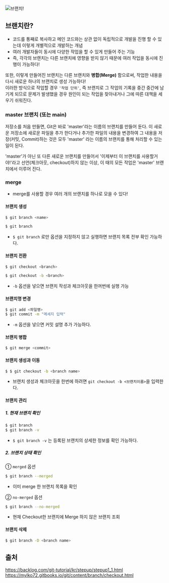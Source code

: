 ![브랜치!](https://blog.kakaocdn.net/dn/IW5ML/btq16RgrwdH/b9H4IXYQC1ZBLlsjOkRI51/img.png "링크 설명(title)을 작성하세요.")

## 브랜치란?
- 코드를 통째로 복사하고 메인 코드와는 상관 없이 독립적으로 개발을 진행 할 수 있는데 이렇게 개별적으로 개발하는 개념
- 여러 개발자들이 동시에 다양한 작업을 할 수 있게 만들어 주는 기능
- 즉, 각각의 브랜치는 다른 브랜치에 영향을 받지 않기 때문에 여러 작업을 동시에 진행이 가능하다!

또한, 이렇게 만들어진 브랜치는 다른 브랜치와 **병합(Merge)** 함으로써, 작업한 내용을 다시 새로운 하나의 브랜치로 생성 가능하다! <br>
이러한 방식으로 작업할 경우 `'작업 단위'`, 즉 브랜치로 그 작업의 기록을 중간 중간에 남기게 되므로 문제가 발생했을 경우 원인이 되는 작업을 찾아내거나 그에 따른 대책을 세우기 쉬워진다.

### master 브랜치 (또는 main)
저장소를 처음 만들면, Git은 바로 'master'라는 이름의 브랜치를 만들어 둔다. 이 새로운 저장소에 새로운 파일을 추가 한다거나 추가한 파일의 내용을 변경하여 그 내용을 저장(커밋, Commit)하는 것은 모두 'master' 라는 이름의 브랜치를 통해 처리할 수 있는 일이 된다.

'master'가 아닌 또 다른 새로운 브랜치를 만들어서 '이제부터 이 브랜치를 사용할거야!'라고 선언(체크아웃, checkout)하지 않는 이상, 이 때의 모든 작업은 'master' 브랜치에서 이루어 진다.

### merge
- merge를 사용할 경우 여러 개의 브랜치를 하나로 모을 수 있다!


#### 브랜치 생성

```sh
$ git branch <name>
```

```s
$ git branch
```
- `$ git branch` 로만 옵션을 지정하지 않고 실행하면 브랜치 목록 전부 확인 가능하다.

#### 브랜치 전환
```sh
$ git checkout <branch>
```

```sh
$ git checkout -b <branch>
```
- `-b` 옵션을 넣으면 브랜치 작성과 체크아웃을 한꺼번에 실행 가능

#### 브랜치명 변경
```sh
$ git add <파일명>
$ git commit -m "메세지 입력"
```
- `-m` 옵션을 넣으면 커밋 설명 추가 가능하다.

#### 브랜치 병합
```sh
$ git merge <commit>
```

#### 브랜치 생성과 이동
```sh
$ $ git checkout -b <branch name>
```
- 브랜치 생성과 체크아웃을 한번에 하려면 `git checkout -b <브랜치이름>`을 입력한다.

#### 브랜치 관리
##### 1. 현재 브랜치 확인
```sh
$ git branch
$ git branch -v
```
- `$ git branch -v` 는 등록된 브랜치의 상세한 정보를 확인 가능하다.

##### 2. 브랜치 상태 확인
① `merged` 옵션
```sh
$ git branch --merged
```
- 이미 merge 한 브랜치 목록을 확인

② `no-merged` 옵션
```sh
$ git branch --no-merged
```
- 현재 Checkout한 브랜치에 Merge 하지 않은 브랜치 조회

#### 브랜치 삭제
```sh
$ git branch -D <branch name>
```


## 출처
https://backlog.com/git-tutorial/kr/stepup/stepup1_1.html
https://mylko72.gitbooks.io/git/content/branch/checkout.html
